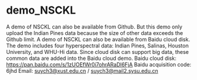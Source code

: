 # demo_NSCKL
A demo of NSCKL can also be available from Github. But this demo only upload the Indian Pines data 
because the size of other data exceeds the Github limit.
A demo of NSCKL can also be available from Baidu cloud disk.
The demo includes four hyperspectral data: Indian Pines, Salinas, Houston University, and WHU-Hi data.
Since cloud disk can support big data, these common data are added into the Baidu cloud demo.
Baidu cloud disk: https://pan.baidu.com/s/1zUOEfWr0i7ohrARaDl6FjA 
Baidu acquisition code: 6jhd 
Email: suych3@xust.edu.cn / suych3@mail2.sysu.edu.cn
